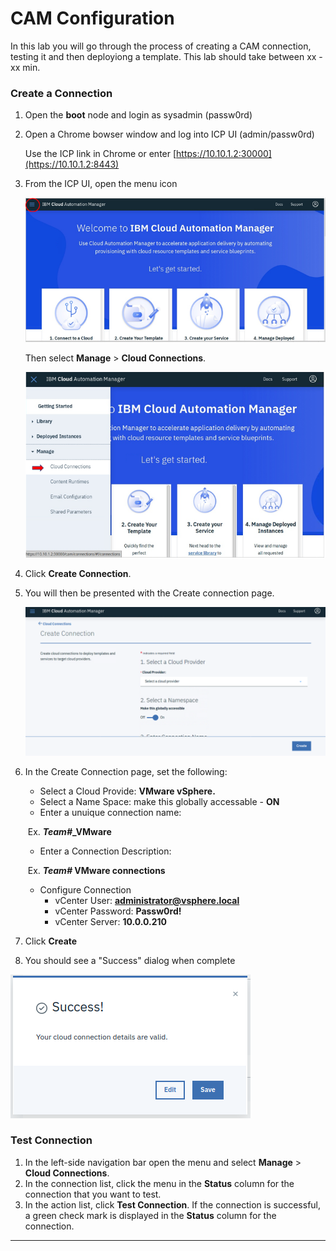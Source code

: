 # CAM Configuration

In this lab you will go through the process of creating a CAM connection, testing it and then deployiong a template.  This lab should take between xx -xx min.

### Create a Connection



1. Open the **boot** node and login as sysadmin (passw0rd)

2. Open a Chrome bowser window and log into ICP UI (admin/passw0rd)

   Use the ICP link in Chrome or enter [https://10.10.1.2:30000](https://10.10.1.2:8443)

3. From the ICP UI, open the menu icon 

    

   ![Lab_1-2_A](../images/Lab_1-2_A.png)

   Then select **Manage** > **Cloud Connections**.

   ![Lab_1-2_B](../images/Lab_1-2_B.png)

4. Click **Create Connection**. 

5. You will then be presented with the Create connection page. 

    ![Lab_1-2_C](../images/Lab_1-2_C.png)

6. In the Create Connection page, set the following:

    - Select a Cloud Provide: **VMware vSphere.** 
    - Select a Name Space: make this globally accessable - **ON**
    - Enter a unuique  connection name:

    ​		   Ex.  ***Team#*_VMware**

    - Enter a Connection Description:

    ​		   Ex. ***Team#* VMware connections**

    - Configure Connection
      - vCenter User: **administrator@vsphere.local**
      - vCenter Password: **Passw0rd!**
      - vCenter Server:  **10.0.0.210**

 7. Click **Create**

 8. You should see a "Success" dialog when complete


![Lab_1-2_D](../images/Lab_1-2_D.png)




### Test Connection

1. In the left-side navigation bar open the menu and select  **Manage** > **Cloud Connections**.
2. In the connection list, click the menu in the **Status** column for the connection that you want to test.
3. In the action list, click **Test Connection**. If the connection is successful, a green check mark is displayed in the **Status** column for the connection.



-----------------------------------------------------------

